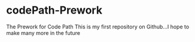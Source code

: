 # codePath-Prework
The Prework for Code Path
This is my first repository on Github...I hope to make many more in the future 
